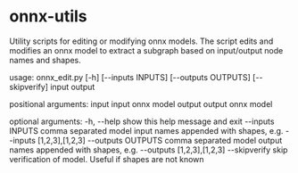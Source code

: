 # onnx-utils

Utility scripts for editing or modifying onnx models. The script edits and modifies an onnx model to extract a subgraph based on input/output node names and shapes.

usage: onnx_edit.py [-h] [--inputs INPUTS] [--outputs OUTPUTS] [--skipverify]
                    input output

positional arguments:
  input              input onnx model
  output             output onnx model

optional arguments:
  -h, --help         show this help message and exit
  --inputs INPUTS    comma separated model input names appended with shapes,
                     e.g. --inputs <nodename>[1,2,3],<nodename1>[1,2,3]
  --outputs OUTPUTS  comma separated model output names appended with shapes,
                     e.g. --outputs <nodename>[1,2,3],<nodename1>[1,2,3]
  --skipverify       skip verification of model. Useful if shapes are not
                     known
